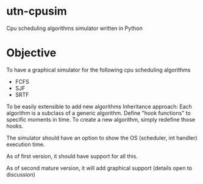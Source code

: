 utn-cpusim
==========

Cpu scheduling algorithms simulator written in Python


Objective
=========

To have a graphical simulator for the following cpu scheduling algorithms
 - FCFS
 - SJF
 - SRTF

To be easily extensible to add new algorithms
Inheritance approach: Each algorithm is a subclass of a generic algorithm.
Define "hook functions" to specific moments in time.
To create a new algorithm, simply redefine those hooks.

The simulator should have an option to show the OS (scheduler, int handler) execution time.

As of first version, it should have support for all this.

As of second mature version, it will add graphical support (details open to discussion)


